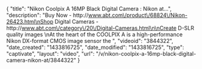 {
    "title": "Nikon Coolpix A 16MP Black Digital Camera : Nikon at...",
    "description": "Buy Now - http:\/\/www.abt.com\/product\/68824\/Nikon-26423.html\nShop Digital Cameras - http:\/\/www.abt.com\/category\/20\/Digital-Cameras.html\n\nCreate D-SLR quality images \nAt the heart of the COOLPIX A is a high-performance Nikon DX-format CMOS image sensor the ",
    "videoid": "3844322",
    "date_created": "1433816725",
    "date_modified": "1433816725",
    "type": "captivate",
    "layout": "video",
    "url": "\/v\/nikon-coolpix-a-16mp-black-digital-camera-nikon-at\/3844322"
}
